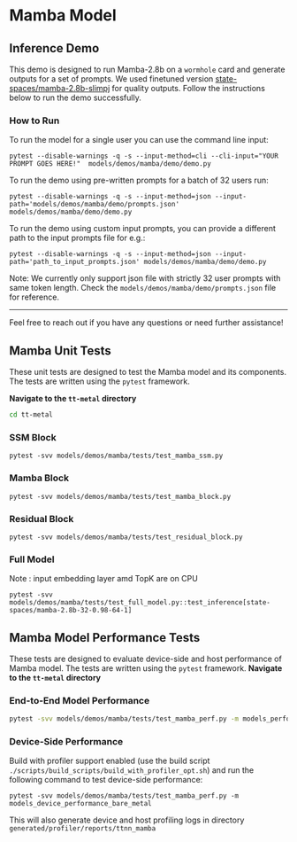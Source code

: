 # Mamba Model

## Inference Demo

This demo is designed to run Mamba-2.8b on  a `wormhole` card and generate outputs for a set of prompts. We used finetuned version [state-spaces/mamba-2.8b-slimpj](https://huggingface.co/state-spaces/mamba-2.8b-slimpj) for quality outputs. Follow the instructions below to run the demo successfully.

### How to Run

To run the model for a single user you can use the command line input:
```
pytest --disable-warnings -q -s --input-method=cli --cli-input="YOUR PROMPT GOES HERE!"  models/demos/mamba/demo/demo.py
```

To run the demo using pre-written prompts for a batch of 32 users run:

```
pytest --disable-warnings -q -s --input-method=json --input-path='models/demos/mamba/demo/prompts.json' models/demos/mamba/demo/demo.py
```

To run the demo using custom input prompts, you can provide a different path to the input prompts file for e.g.:

```
pytest --disable-warnings -q -s --input-method=json --input-path='path_to_input_prompts.json' models/demos/mamba/demo/demo.py
```
Note: We currently only support json file with strictly 32 user prompts with same token length. Check the `models/demos/mamba/demo/prompts.json` file for reference.

---

Feel free to reach out if you have any questions or need further assistance!

## Mamba Unit Tests

These unit tests are designed to test the Mamba model and its components. The tests are written using the `pytest` framework.

**Navigate to the `tt-metal` directory**
```bash
cd tt-metal
```

### SSM Block

```
pytest -svv models/demos/mamba/tests/test_mamba_ssm.py
```

### Mamba Block

```
pytest -svv models/demos/mamba/tests/test_mamba_block.py
```

### Residual Block

```
pytest -svv models/demos/mamba/tests/test_residual_block.py
```

### Full Model

Note : input embedding layer amd TopK are on CPU

```
pytest -svv models/demos/mamba/tests/test_full_model.py::test_inference[state-spaces/mamba-2.8b-32-0.98-64-1]
```

## Mamba Model Performance Tests

These tests are designed to evaluate device-side and host performance of Mamba model. The tests are written using the `pytest` framework.
**Navigate to the `tt-metal` directory**

### End-to-End Model Performance

```bash
pytest -svv models/demos/mamba/tests/test_mamba_perf.py -m models_performance_bare_metal
```

### Device-Side Performance

Build with profiler support enabled (use the build script `./scripts/build_scripts/build_with_profiler_opt.sh`) and run the following command to test device-side performance:

```
pytest -svv models/demos/mamba/tests/test_mamba_perf.py -m models_device_performance_bare_metal

```

This will also generate device and host profiling logs in directory `generated/profiler/reports/ttnn_mamba`
